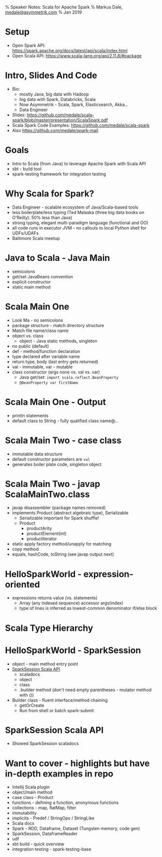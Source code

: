 % Speaker Notes: Scala for Apache Spark
% Markus Dale, medale@asymmetrik.com
% Jan 2019

# Setup
* Open Spark API: https://spark.apache.org/docs/latest/api/scala/index.html
* Open Scala API: https://www.scala-lang.org/api/2.11.8/#package

# Intro, Slides And Code
* Bio:
     * mostly Java, big data with Hadoop
     * big data with Spark, Databricks, Scala
     * Now Asymmetrik - Scala, Spark, Elasticsearch, Akka...
     * Data Engineer
* Slides: https://github.com/medale/scala-spark/blob/master/presentation/ScalaSpark.pdf
* Scala Spark Code Examples: https://github.com/medale/scala-spark
* Also https://github.com/medale/spark-mail

# Goals
* Intro to Scala (from Java) to leverage Apache Spark with Scala API
* sbt - build tool
* spark-testing framework for integration testing

# Why Scala for Spark?
* Data Engineer - scalable ecosystem of Java/Scala-based tools
* less boilerplate/less typing (Ted Malaska (three big data books on O'Reilly): 50% less than Java)
* strong typing, elegant multi-paradigm language (functional and OO)
* all code runs in executor JVM - no callouts to local Python shell for UDFs/UDAFs
* Baltimore Scala meetup

# Java to Scala - Java Main
* semicolons
* get/set JavaBeans convention
* explicit constructor
* static main method

# Scala Main One
* Look Ma - no semicolons
* package structure - match directory structure
* Match file name/class name
* object vs. class 
     * object - Java static methods, singleton
* no public (default)
* def - method/function declaration
* type declared after variable name
* return type, body (last entry gets returned)
* val - immutable, var - mutable
* class constructor (args none vs. val vs. var)
     * Java get/set: `import scala.reflect.BeanProperty`
     * `@BeanProperty var firstName`

# Scala Main One - Output
* println statements
* default class to String - fully qualified class name@...

# Scala Main Two - case class
* immutable data structure
* default constructor parameters are `val`
* generates boiler plate code, singleton object

# Scala Main Two - javap ScalaMainTwo.class
* javap disassembler (package names removed)
* implements Product (abstract algebraic type), Serializable
     * Serializable important for Spark shuffle!
     * Product
          * productArity
          * productElement(int) 
          * productIterator
* static apply factory method/unapply for matching
* copy method
* equals, hashCode, toString (see javap output next)

# HelloSparkWorld - expression-oriented 
* expressions returns value (vs. statements)
     * Array (any indexed sequence) accessor args(index)
     * type of lines is inferred as lowest-common denominator if/else block

# Scala Type Hierarchy


# HelloSparkWorld - SparkSession
* object - main method entry point
* [SparkSession Scala API](https://spark.apache.org/docs/latest/api/scala/index.html#org.apache.spark.sql.SparkSession)
     * scaladocs
     * object
     * class
     * .builder method (don't need empty parentheses - mutator method with ())
* Builder class - fluent interface/method chaining
     * getOrCreate
     * Run from shell or batch spark-submit

# SparkSession Scala API
* Showed SparkSession scaladocs

# Want to cover - highlights but have in-depth examples in repo
* Intellij Scala plugin
* object/main method
* case class - Product
* functions - defining a function, anonymous functions
* collections - map, flatMap, filter
* immutability
* implicits - Predef / StringOps / StringLike
* Scala docs
* Spark - RDD, Dataframe, Dataset (Tungsten memory, code gen)
* SparkSession, DataframeReader
* udf
* sbt build - quick overview
* integration testing - spark-testing-base

